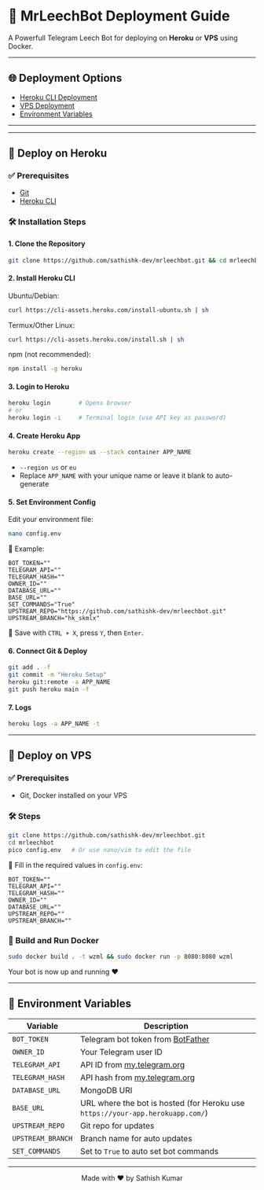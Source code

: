 # 🚀 MrLeechBot Deployment Guide

A Powerfull Telegram Leech Bot for deploying on **Heroku** or **VPS** using Docker.

---

## 🌐 Deployment Options

* [Heroku CLI Deployment](#-deploy-on-heroku)
* [VPS Deployment](#-deploy-on-vps)
* [Environment Variables](#-environment-variables)

---


---

## 💜 Deploy on Heroku

### ✅ Prerequisites

* [Git](https://git-scm.com/downloads)
* [Heroku CLI](https://devcenter.heroku.com/articles/heroku-cli#install-the-heroku-cli)

### 🛠️ Installation Steps

#### 1. Clone the Repository

```bash
git clone https://github.com/sathishk-dev/mrleechbot.git && cd mrleechbot
```

#### 2. Install Heroku CLI

Ubuntu/Debian:

```bash
curl https://cli-assets.heroku.com/install-ubuntu.sh | sh
```

Termux/Other Linux:

```bash
curl https://cli-assets.heroku.com/install.sh | sh
```

npm (not recommended):

```bash
npm install -g heroku
```

#### 3. Login to Heroku

```bash
heroku login        # Opens browser
# or
heroku login -i     # Terminal login (use API key as password)
```

#### 4. Create Heroku App

```bash
heroku create --region us --stack container APP_NAME
```

* `--region us` or `eu`
* Replace `APP_NAME` with your unique name or leave it blank to auto-generate

#### 5. Set Environment Config

Edit your environment file:

```bash
nano config.env
```

🧪 Example:

```env
BOT_TOKEN=""
TELEGRAM_API=""
TELEGRAM_HASH=""
OWNER_ID=""
DATABASE_URL=""
BASE_URL=""
SET_COMMANDS="True"
UPSTREAM_REPO="https://github.com/sathishk-dev/mrleechbot.git"
UPSTREAM_BRANCH="hk_skmlx"
```

📌 Save with `CTRL + X`, press `Y`, then `Enter`.

#### 6. Connect Git & Deploy

```bash
git add . -f
git commit -m "Heroku Setup"
heroku git:remote -a APP_NAME
git push heroku main -f
```

#### 7. Logs

```bash
heroku logs -a APP_NAME -t
```

---

## 🚩 Deploy on VPS

### ✅ Prerequisites

* Git, Docker installed on your VPS

### 🛠️ Steps

```bash
git clone https://github.com/sathishk-dev/mrleechbot.git
cd mrleechbot
pico config.env   # Or use nano/vim to edit the file
```

📃 Fill in the required values in `config.env`:

```env
BOT_TOKEN=""
TELEGRAM_API=""
TELEGRAM_HASH=""
OWNER_ID=""
DATABASE_URL=""
UPSTREAM_REPO=""
UPSTREAM_BRANCH=""
```

### 🌟 Build and Run Docker

```bash
sudo docker build . -t wzml && sudo docker run -p 8080:8080 wzml
```

Your bot is now up and running ❤️

---

## 🔢 Environment Variables

| Variable          | Description                                                                    |
| ----------------- | ------------------------------------------------------------------------------ |
| `BOT_TOKEN`       | Telegram bot token from [BotFather](https://t.me/BotFather)                    |
| `OWNER_ID`        | Your Telegram user ID                                                          |
| `TELEGRAM_API`    | API ID from [my.telegram.org](https://my.telegram.org)                         |
| `TELEGRAM_HASH`   | API hash from [my.telegram.org](https://my.telegram.org)                       |
| `DATABASE_URL`    | MongoDB URI                                                                    |
| `BASE_URL`        | URL where the bot is hosted (for Heroku use `https://your-app.herokuapp.com/`) |
| `UPSTREAM_REPO`   | Git repo for updates                                                           |
| `UPSTREAM_BRANCH` | Branch name for auto updates                                                   |
| `SET_COMMANDS`    | Set to `True` to auto set bot commands                                         |

---

<div align="center">
  Made with ❤️ by Sathish Kumar
</div>
